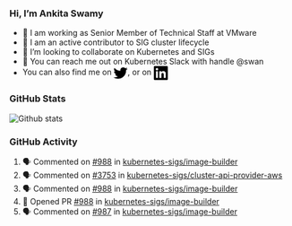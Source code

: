 ### Hi, I’m Ankita Swamy

- 💼 I am working as Senior Member of Technical Staff at VMware
- 👀 I am an active contributor to SIG cluster lifecycle 
- 💞️ I’m looking to collaborate on Kubernetes and SIGs
- 💬 You can reach me out on Kubernetes Slack with handle @swan
- You can also find me on <a href="https://twitter.com/SwamyAnkita" target="blank"><img align="center" src="https://raw.githubusercontent.com/Ankitasw/Ankitasw/master/svg/twitter.svg" alt="Ankitasw" height="25" width="25" color="#1DA1f2" /></a>, or on <a href="https://www.linkedin.com/in/Ankitaswamy/" target="blank"><img align="center" src="https://raw.githubusercontent.com/Ankitasw/Ankitasw/master/svg/linkedin.svg" alt="Ankitasw" height="25" width="25" /></a>

### GitHub Stats
![Github stats](https://github-readme-stats.vercel.app/api?username=Ankitasw&count_private=true&show_icons=true&theme=tokyonight)

### GitHub Activity 
<!--START_SECTION:activity-->
1. 🗣 Commented on [#988](https://github.com/kubernetes-sigs/image-builder/issues/988) in [kubernetes-sigs/image-builder](https://github.com/kubernetes-sigs/image-builder)
2. 🗣 Commented on [#3753](https://github.com/kubernetes-sigs/cluster-api-provider-aws/issues/3753) in [kubernetes-sigs/cluster-api-provider-aws](https://github.com/kubernetes-sigs/cluster-api-provider-aws)
3. 🗣 Commented on [#988](https://github.com/kubernetes-sigs/image-builder/issues/988) in [kubernetes-sigs/image-builder](https://github.com/kubernetes-sigs/image-builder)
4. 💪 Opened PR [#988](https://github.com/kubernetes-sigs/image-builder/pull/988) in [kubernetes-sigs/image-builder](https://github.com/kubernetes-sigs/image-builder)
5. 🗣 Commented on [#987](https://github.com/kubernetes-sigs/image-builder/issues/987) in [kubernetes-sigs/image-builder](https://github.com/kubernetes-sigs/image-builder)
<!--END_SECTION:activity-->
